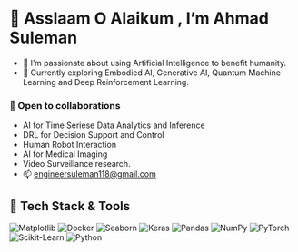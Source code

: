# 🤝 Asslaam O Alaikum , I’m Ahmad Suleman
- 👀 I’m passionate about using Artificial Intelligence to benefit humanity.
- 🌱 Currently exploring Embodied AI, Generative AI, Quantum Machine Learning and Deep Reinforcement Learning.
### 💞️ Open to collaborations
  -   AI for Time Seriese Data Analytics and Inference
  -   DRL for Decision Support and Control  
  -   Human Robot Interaction
  -   AI for Medical Imaging 
  -   Video Surveillance research.
- 📫 engineersuleman118@gmail.com
## 🚀 Tech Stack & Tools

![Matplotlib](https://camo.githubusercontent.com/e358dbfd47de2e72249cce6a7393a1c592f3ce8685ddae9f61c8bdc34bacd149/68747470733a2f2f637573746f6d2d69636f6e2d6261646765732e64656d6f6c61622e636f6d2f62616467652f4d6174706c6f746c69622d3731443239313f6c6f676f3d6d6174706c6f746c6962266c6f676f436f6c6f723d666666)
![Docker](https://camo.githubusercontent.com/9c5b3093510b4cd0475f588b385657d4cb21f1945a5070125e3d6fc89c0b839d/68747470733a2f2f696d672e736869656c64732e696f2f62616467652f2d446f636b65722d3234393645443f6c6f676f3d646f636b6572266c6f676f436f6c6f723d7768697465)
![Seaborn](https://camo.githubusercontent.com/02057d18ecda6b9feca2bbb766039d52da8a981beb6e9e8b9b92593cc2e28448/68747470733a2f2f696d672e736869656c64732e696f2f62616467652f2d536561626f726e2d3337373641423f6c6f676f3d736561626f726e266c6f676f436f6c6f723d7768697465)
![Keras](https://camo.githubusercontent.com/a1f8f45a31120cab097faf591148c3a7139f7f8cb198bb2c27584930147897e0/68747470733a2f2f696d672e736869656c64732e696f2f62616467652f2d4b657261732d4430303030303f6c6f676f3d6b65726173266c6f676f436f6c6f723d7768697465)
![Pandas](https://camo.githubusercontent.com/bbdf89b314f460cf63f8067da9e7e67e5caabc0ad11823cefaa64eeac0da057c/68747470733a2f2f696d672e736869656c64732e696f2f62616467652f2d50616e6461732d3135303435383f6c6f676f3d70616e646173266c6f676f436f6c6f723d7768697465)
![NumPy](https://camo.githubusercontent.com/dc8928a8e2c75057bc8da3ae5cf38f46e8258b3d1779f093d419824835c57c1e/68747470733a2f2f696d672e736869656c64732e696f2f62616467652f4e756d50792d3444414243463f6c6f676f3d6e756d7079266c6f676f436f6c6f723d666666)
![PyTorch](https://camo.githubusercontent.com/1da2fd2e7dd8c63e784f1bf17026c7b25e3cfe481559c2a87a14bab47b27bc9b/68747470733a2f2f696d672e736869656c64732e696f2f62616467652f2d5079546f7263682d4545344332433f6c6f676f3d7079746f726368266c6f676f436f6c6f723d7768697465)
![Scikit-Learn](https://camo.githubusercontent.com/1b9a8e64054c1d2a0e4671d8b9124af47ac0e6d8b42ead5dd071e9b52a3c194d/68747470733a2f2f696d672e736869656c64732e696f2f62616467652f2d5363696b69742d2d4c6561726e2d4637393331453f6c6f676f3d7363696b69742d6c6561726e266c6f676f436f6c6f723d7768697465)
![Python](https://camo.githubusercontent.com/a0618727896e116b767af9decd3186d44a13a43150430742fe6e7daee87045e4/68747470733a2f2f696d672e736869656c64732e696f2f62616467652f2d507974686f6e2d3337373641423f6c6f676f3d707974686f6e266c6f676f436f6c6f723d7768697465)

<!---
eagle-Ji/eagle-Ji is a ✨ special ✨ repository because its `README.md` (this file) appears on your GitHub profile.
You can click the Preview link to take a look at your changes.
--->
